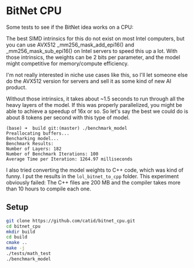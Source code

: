 # BitNet CPU

Some tests to see if the BitNet idea works on a CPU:

The best SIMD intrinsics for this do not exist on most Intel computers, but you can use AVX512 _mm256_mask_add_epi16() and _mm256_mask_sub_epi16() on Intel servers to speed this up a lot.  With those intrinsics, the weights can be 2 bits per parameter, and the model might competitive for memory/compute efficiency.

I'm not really interested in niche use cases like this, so I'll let someone else do the AVX512 version for servers and sell it as some kind of new AI product.

Without those intrinsics, it takes about ~1.5 seconds to run through all the heavy layers of the model.  If this was properly parallelized, you might be able to achieve a speedup of 16x or so.  So let's say the best we could do is about 8 tokens per second with this type of model.

```
(base) ➜  build git:(master) ./benchmark_model
Preallocating buffers...
Bencharking model...
Benchmark Results:
Number of Layers: 182
Number of Benchmark Iterations: 100
Average Time per Iteration: 1264.97 milliseconds
```

I also tried converting the model weights to C++ code, which was kind of funny.  I put the results in the `lol_bitnet_to_cpp` folder.  This experiment obviously failed: The C++ files are 200 MB and the compiler takes more than 10 hours to compile each one.

## Setup

```bash
git clone https://github.com/catid/bitnet_cpu.git
cd bitnet_cpu
mkdir build
cd build
cmake ..
make -j
./tests/math_test
./benchmark_model
```
